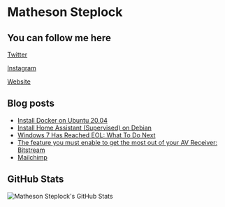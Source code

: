 # Matheson Steplock

## You can follow me here

[Twitter]

[Instagram]

[Website]

## Blog posts
<!-- BLOG-POST-LIST:START -->
- [Install Docker on Ubuntu 20.04](https://mathesonsteplock.ca/install-docker-on-ubuntu-20-04/)
- [Install Home Assistant (Supervised) on Debian](https://mathesonsteplock.ca/install-home-assistant-supervised-on-ubuntu-20-04/)
- [Windows 7 Has Reached EOL: What To Do Next](https://mathesonsteplock.ca/windows-7-eol/)
- [The feature you must enable to get the most out of your AV Receiver: Bitstream](https://mathesonsteplock.ca/the-feature-you-must-enable-to-get-the-most-out-of-your-av-receiver-bitstream/)
- [Mailchimp](https://mathesonsteplock.ca/mailchimp/)
<!-- BLOG-POST-LIST:END -->

## GitHub Stats
![Matheson Steplock's GitHub Stats](https://github-readme-stats.vercel.app/api?username=ikifar2012)


<!-- Icons made by <a href="https://www.flaticon.com/authors/pixel-perfect" title="Pixel perfect">Pixel perfect</a> from <a href="https://www.flaticon.com/" title="Flaticon"> www.flaticon.com</a> -->

[Twitter]: https://twitter.com/MathesonStep
[Instagram]: https://www.instagram.com/realmathesonstep/
[Website]: https://mathesonsteplock.ca/
